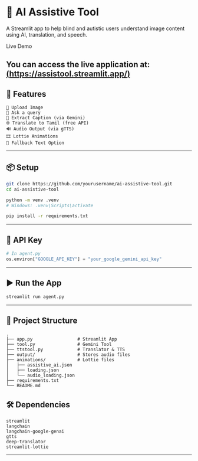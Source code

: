 # 🤖 AI Assistive Tool

A Streamlit app to help blind and autistic users understand image content using AI, translation, and speech.

Live Demo

You can access the live application at: [(https://assistool.streamlit.app/)](https://assistool.streamlit.app/)
---

## 🚀 Features

```text
📸 Upload Image
💬 Ask a query
🧠 Extract Caption (via Gemini)
🌐 Translate to Tamil (free API)
🔊 Audio Output (via gTTS)
🎞️ Lottie Animations
🦾 Fallback Text Option
```

---

## 📦 Setup

```bash
git clone https://github.com/yourusername/ai-assistive-tool.git
cd ai-assistive-tool

python -m venv .venv
# Windows: .venv\Scripts\activate

pip install -r requirements.txt
```

---

## 🔑 API Key

```python
# In agent.py
os.environ["GOOGLE_API_KEY"] = "your_google_gemini_api_key"
```

---

## ▶️ Run the App

```bash
streamlit run agent.py
```

---

## 📁 Project Structure

```text
.
├── app.py                 # Streamlit App
├── tool.py                # Gemini Tool
├── ttstool.py             # Translator & TTS
├── output/                # Stores audio files
├── animations/            # Lottie files
│   ├── assistive_ai.json
│   ├── loading.json
│   └── audio_loading.json
├── requirements.txt
└── README.md
```

## 🛠 Dependencies

```text
streamlit
langchain
langchain-google-genai
gtts
deep-translator
streamlit-lottie
```

---
